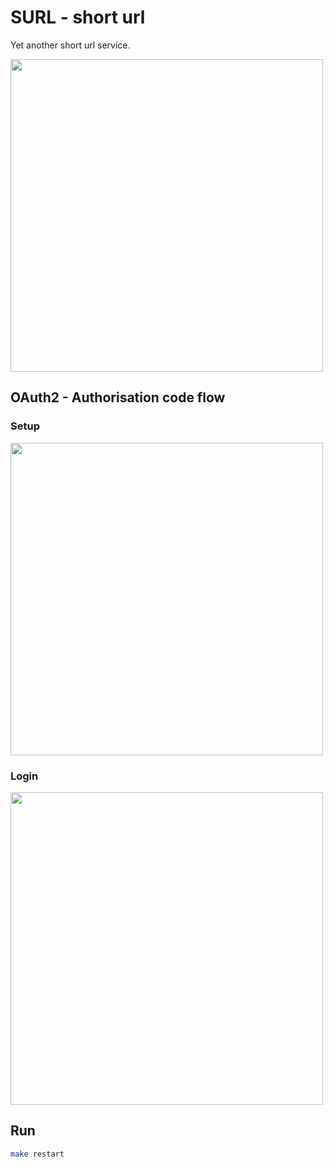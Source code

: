 # SURL - short url

Yet another short url service.

<img src="https://github.com/fmagno/surl/assets/3079603/3d5af955-9ffe-4aa2-9162-34c6eec23159" width="500">

## OAuth2 - Authorisation code flow
### Setup
<img src="https://github.com/fmagno/surl/assets/3079603/6a6301e2-49d8-42c8-b433-76af0deacde4" width="500">

### Login
<img src="https://github.com/fmagno/surl/assets/3079603/3a9b39dc-6411-449c-8187-9ce9d51770bc" width="500">

## Run
``` bash
make restart
```
